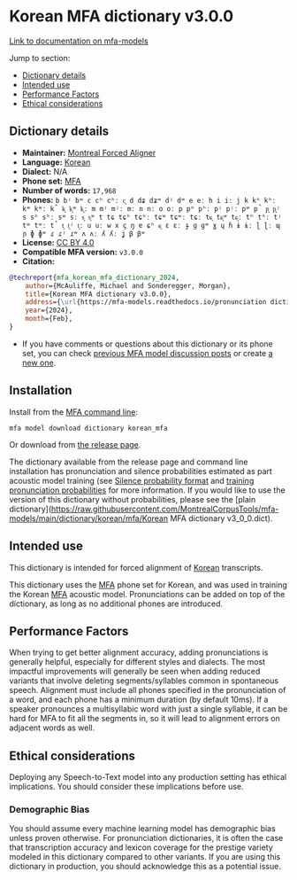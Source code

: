 # Korean MFA dictionary v3.0.0

[Link to documentation on mfa-models](https://mfa-models.readthedocs.io/en/main/dictionary/korean_mfa.html)

Jump to section:

- [Dictionary details](#dictionary-details)
- [Intended use](#intended-use)
- [Performance Factors](#performance-factors)
- [Ethical considerations](#ethical-considerations)

## Dictionary details

- **Maintainer:** [Montreal Forced Aligner](https://montreal-forced-aligner.readthedocs.io/)
- **Language:** [Korean](https://en.wikipedia.org/wiki/Korean_language)
- **Dialect:** N/A
- **Phone set:** [MFA](https://mfa-models.readthedocs.io/en/refactor/mfa_phone_set.html#korean)
- **Number of words:** `17,968`
- **Phones:** `b bʲ bʷ c cʰ cʰː c͈ d dʑ dʑʷ dʲ dʷ e eː h i iː j k kʰ kʰː kʷ kʷː k̚ k͈ k͈ʷ k͈ː m mʲ mʲː mː n nː o oː p pʰ pʰː pʲ pʲː pʷ p̚ p͈ p͈ʲ s sʰ sʰː sʷ sː s͈ s͈ʷ t tɕ tɕʰ tɕʰː tɕʷ tɕʷː tɕː tɕ͈ tɕ͈ʷ tɕ͈ː tʰ tʰː tʲ tʷ tʷː t̚ t͈ t͈ʲ t͈ː u uː w x ç ŋ ɐ ɕʰ ɕ͈ ɛ ɛː ɟ ɡ ɡʷ ɣ ɥ ɦ ɨ ɨː ɭ ɭː ɰ ɲ ɸ ɸʷ ɾ ɾʲ ɾʷ ʌ ʌː ʎ ʎː ʝ β βʷ`
- **License:** [CC BY 4.0](https://github.com/MontrealCorpusTools/mfa-models/tree/main/dictionary/korean/mfa/v3.0.0/LICENSE)
- **Compatible MFA version:** `v3.0.0`
- **Citation:**

```bibtex
@techreport{mfa_korean_mfa_dictionary_2024,
	author={McAuliffe, Michael and Sonderegger, Morgan},
	title={Korean MFA dictionary v3.0.0},
	address={\url{https://mfa-models.readthedocs.io/pronunciation dictionary/Korean/Korean MFA dictionary v3_0_0.html}},
	year={2024},
	month={Feb},
}
```

- If you have comments or questions about this dictionary or its phone set, you can check [previous MFA model discussion posts](https://github.com/MontrealCorpusTools/mfa-models/discussions?discussions_q=Korean+MFA+dictionary+v3.0.0) or create [a new one](https://github.com/MontrealCorpusTools/mfa-models/discussions/new).

## Installation

Install from the [MFA command line](https://montreal-forced-aligner.readthedocs.io/en/latest/user_guide/models/index.html):

```
mfa model download dictionary korean_mfa
```

Or download from [the release page](https://github.com/MontrealCorpusTools/mfa-models/releases/tag/dictionary-korean_mfa-v3.0.0).

The dictionary available from the release page and command line installation has pronunciation and silence probabilities estimated as part acoustic model training (see [Silence probability format](https://montreal-forced-aligner.readthedocs.io/en/latest/user_guide/dictionary.html#silence-probabilities) and [training pronunciation probabilities](https://montreal-forced-aligner.readthedocs.io/en/latest/user_guide/workflows/training_dictionary.html) for more information.  If you would like to use the version of this dictionary without probabilities, please see the [plain dictionary](https://raw.githubusercontent.com/MontrealCorpusTools/mfa-models/main/dictionary/korean/mfa/Korean MFA dictionary v3_0_0.dict).

## Intended use

This dictionary is intended for forced alignment of [Korean](https://en.wikipedia.org/wiki/Korean_language) transcripts.

This dictionary uses the [MFA](https://mfa-models.readthedocs.io/en/refactor/mfa_phone_set.html#korean) phone set for Korean, and was used in training the Korean [MFA](https://mfa-models.readthedocs.io/en/refactor/mfa_phone_set.html#korean) acoustic model. Pronunciations can be added on top of the dictionary, as long as no additional phones are introduced.

## Performance Factors

When trying to get better alignment accuracy, adding pronunciations is generally helpful, especially for different styles and dialects. The most impactful improvements will generally be seen when adding reduced variants that involve deleting segments/syllables common in spontaneous speech.  Alignment must include all phones specified in the pronunciation of a word, and each phone has a minimum duration (by default 10ms). If a speaker pronounces a multisyllabic word with just a single syllable, it can be hard for MFA to fit all the segments in, so it will lead to alignment errors on adjacent words as well.

## Ethical considerations

Deploying any Speech-to-Text model into any production setting has ethical implications. You should consider these implications before use.

### Demographic Bias

You should assume every machine learning model has demographic bias unless proven otherwise. For pronunciation dictionaries, it is often the case that transcription accuracy and lexicon coverage for the prestige variety modeled in this dictionary compared to other variants. If you are using this dictionary in production, you should acknowledge this as a potential issue.
